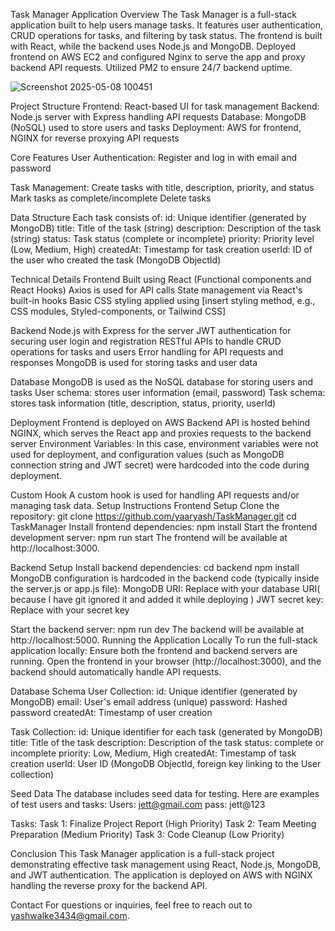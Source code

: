 Task Manager Application
Overview
The Task Manager is a full-stack application built to help users manage tasks. It features user authentication, CRUD operations for tasks, and filtering by task status. The frontend is built with React, while the backend uses Node.js and MongoDB. Deployed frontend on AWS EC2 and configured Nginx to serve the app and proxy backend API requests.
Utilized PM2 to ensure 24/7 backend uptime.

![Screenshot 2025-05-08 100451](https://github.com/user-attachments/assets/55fec9fd-ae56-42db-ad6f-0284365d73e0)


Project Structure
Frontend: React-based UI for task management
Backend: Node.js server with Express handling API requests
Database: MongoDB (NoSQL) used to store users and tasks
Deployment: AWS for frontend, NGINX for reverse proxying API requests

Core Features
User Authentication: Register and log in with email and password

Task Management:
Create tasks with title, description, priority, and status
Mark tasks as complete/incomplete
Delete tasks

Data Structure
Each task consists of:
id: Unique identifier (generated by MongoDB)
title: Title of the task (string)
description: Description of the task (string)
status: Task status (complete or incomplete)
priority: Priority level (Low, Medium, High)
createdAt: Timestamp for task creation
userId: ID of the user who created the task (MongoDB ObjectId)

Technical Details
Frontend
Built using React (Functional components and React Hooks)
Axios is used for API calls
State management via React's built-in hooks
Basic CSS styling applied using [insert styling method, e.g., CSS modules, Styled-components, or Tailwind CSS]

Backend
Node.js with Express for the server
JWT authentication for securing user login and registration
RESTful APIs to handle CRUD operations for tasks and users
Error handling for API requests and responses
MongoDB is used for storing tasks and user data

Database
MongoDB is used as the NoSQL database for storing users and tasks
User schema: stores user information (email, password)
Task schema: stores task information (title, description, status, priority, userId)

Deployment
Frontend is deployed on AWS
Backend API is hosted behind NGINX, which serves the React app and proxies requests to the backend server
Environment Variables: In this case, environment variables were not used for deployment, and configuration values (such as MongoDB connection string and JWT secret) were hardcoded into the code during deployment.

Custom Hook
A custom hook is used for handling API requests and/or managing task data.
Setup Instructions
Frontend Setup
Clone the repository:
git clone https://github.com/yaaryash/TaskManager.git
cd TaskManager
Install frontend dependencies:
npm install
Start the frontend development server:
npm run start
The frontend will be available at http://localhost:3000.

Backend Setup
Install backend dependencies:
cd backend
npm install
MongoDB configuration is hardcoded in the backend code (typically inside the server.js or app.js file):
MongoDB URI: Replace with your database URI( because I have git ignored it and added it while deploying )
JWT secret key: Replace with your secret key

Start the backend server:
npm run dev
The backend will be available at http://localhost:5000.
Running the Application Locally
To run the full-stack application locally:
Ensure both the frontend and backend servers are running.
Open the frontend in your browser (http://localhost:3000), and the backend should automatically handle API requests.

Database Schema
User Collection:
id: Unique identifier (generated by MongoDB)
email: User's email address (unique)
password: Hashed password
createdAt: Timestamp of user creation

Task Collection:
id: Unique identifier for each task (generated by MongoDB)
title: Title of the task
description: Description of the task
status: complete or incomplete
priority: Low, Medium, High
createdAt: Timestamp of task creation
userId: User ID (MongoDB ObjectId, foreign key linking to the User collection)

Seed Data
The database includes seed data for testing. Here are examples of test users and tasks:
Users:
jett@gmail.com
pass: jett@123

Tasks:
Task 1: Finalize Project Report (High Priority)
Task 2: Team Meeting Preparation (Medium Priority)
Task 3: Code Cleanup (Low Priority)

Conclusion
This Task Manager application is a full-stack project demonstrating effective task management using React, Node.js, MongoDB, and JWT authentication. The application is deployed on AWS with NGINX handling the reverse proxy for the backend API.

Contact
For questions or inquiries, feel free to reach out to yashwalke3434@gmail.com.
